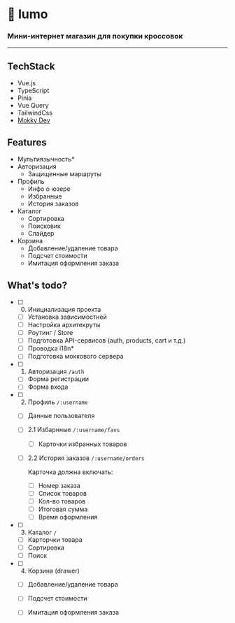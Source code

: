 # 🌿 lumo 

### Мини-интернет магазин для покупки кроссовок

---

## TechStack

- Vue.js
- TypeScript
- Pinia
- Vue Query
- TailwindCss
- [Mokky Dev](https://mokky.dev)

## Features 

- Мультиязычность*
- Авторизация
  - Защищенные маршруты
- Профиль
  - Инфо о юзере
  - Избранные
  - История заказов 
- Каталог 
  - Сортировка
  - Поисковик
  - Слайдер
- Корзина
  - Добавление/удаление товара
  - Подсчет стоимости
  - Имитация оформления заказа

## What's todo?

- [ ] 0. Инициализация проекта
  - [ ] Установка зависимостней
  - [ ] Настройка архитекруты
  - [ ] Роутинг / Store
  - [ ] Подготовка API-сервисов (auth, products, cart и т.д.)
  - [ ] Проводка i18n*
  - [ ] Подготовка моккового сервера

- [ ] 1. Авторизация `/auth`
  - [ ] Форма регистрации
  - [ ] Форма входа
  
- [ ] 2. Профиль `/:username`
  - [ ] Данные пользователя
      
  - [ ] 2.1 Избарнные `/:username/favs`
    - [ ] Карточки избранных товаров

  - [ ] 2.2 История заказов `/:username/orders`
  
    Карточка должна включать:
    - [ ] Номер заказа
    - [ ] Список товаров
    - [ ] Кол-во товаров
    - [ ] Итоговая сумма
    - [ ] Время оформления

- [ ] 3. Каталог `/`
  - [ ] Карторчки товара
  - [ ] Сортировка
  - [ ] Поиск

- [ ] 4. Корзина (drawer)
  - [ ] Добавление/удаление товара
  - [ ] Подсчет стоимости
  - [ ] Имитация оформления заказа
     

